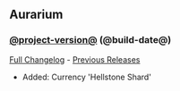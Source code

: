 ## Aurarium
### [@project-version@](https://github.com/wow-addon-dev/Aurarium/tree/@project-version@) (@build-date@)
[Full Changelog](@full-changelog@) - [Previous Releases](https://github.com/wow-addon-dev/Aurarium/releases)

- Added: Currency 'Hellstone Shard'
